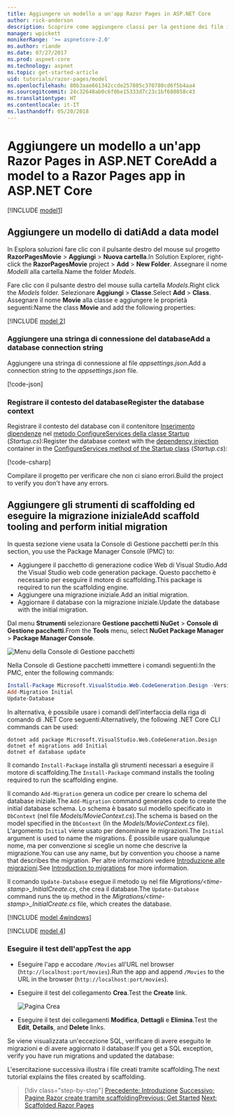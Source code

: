 ```yaml
---
title: Aggiungere un modello a un'app Razor Pages in ASP.NET Core
author: rick-anderson
description: Scoprire come aggiungere classi per la gestione dei film in un database tramite Entity Framework Core (EF Core).
manager: wpickett
monikerRange: '>= aspnetcore-2.0'
ms.author: riande
ms.date: 07/27/2017
ms.prod: aspnet-core
ms.technology: aspnet
ms.topic: get-started-article
uid: tutorials/razor-pages/model
ms.openlocfilehash: 80b3aae661342ccde257805c370780cd6f5b4aa4
ms.sourcegitcommit: 24c32648ab0c6f0be15333d7c23c1bf680858c43
ms.translationtype: HT
ms.contentlocale: it-IT
ms.lasthandoff: 05/20/2018
---
```

# <a name="add-a-model-to-a-razor-pages-app-in-aspnet-core"></a><span data-ttu-id="45168-103">Aggiungere un modello a un'app Razor Pages in ASP.NET Core</span><span class="sxs-lookup"><span data-stu-id="45168-103">Add a model to a Razor Pages app in ASP.NET Core</span></span>

[!INCLUDE [model1](../../includes/RP/model1.md)]

## <a name="add-a-data-model"></a><span data-ttu-id="45168-104">Aggiungere un modello di dati</span><span class="sxs-lookup"><span data-stu-id="45168-104">Add a data model</span></span>

<span data-ttu-id="45168-105">In Esplora soluzioni fare clic con il pulsante destro del mouse sul progetto **RazorPagesMovie** > **Aggiungi** > **Nuova cartella**.</span><span class="sxs-lookup"><span data-stu-id="45168-105">In Solution Explorer, right-click the **RazorPagesMovie** project > **Add** > **New Folder**.</span></span> <span data-ttu-id="45168-106">Assegnare il nome *Modelli* alla cartella.</span><span class="sxs-lookup"><span data-stu-id="45168-106">Name the folder *Models*.</span></span>

<span data-ttu-id="45168-107">Fare clic con il pulsante destro del mouse sulla cartella *Models*.</span><span class="sxs-lookup"><span data-stu-id="45168-107">Right click the *Models* folder.</span></span> <span data-ttu-id="45168-108">Selezionare **Aggiungi** > **Classe**.</span><span class="sxs-lookup"><span data-stu-id="45168-108">Select **Add** > **Class**.</span></span> <span data-ttu-id="45168-109">Assegnare il nome **Movie** alla classe e aggiungere le proprietà seguenti:</span><span class="sxs-lookup"><span data-stu-id="45168-109">Name the class **Movie** and add the following properties:</span></span>

[!INCLUDE [model 2](../../includes/RP/model2.md)]

<a name="cs"></a>
### <a name="add-a-database-connection-string"></a><span data-ttu-id="45168-110">Aggiungere una stringa di connessione del database</span><span class="sxs-lookup"><span data-stu-id="45168-110">Add a database connection string</span></span>

<span data-ttu-id="45168-111">Aggiungere una stringa di connessione al file *appsettings.json*.</span><span class="sxs-lookup"><span data-stu-id="45168-111">Add a connection string to the *appsettings.json* file.</span></span>

[!code-json[](../../tutorials/razor-pages/razor-pages-start/sample/RazorPagesMovie/appsettings.json?highlight=8-10)]

<a name="reg"></a>
###  <a name="register-the-database-context"></a><span data-ttu-id="45168-112">Registrare il contesto del database</span><span class="sxs-lookup"><span data-stu-id="45168-112">Register the database context</span></span>

<span data-ttu-id="45168-113">Registrare il contesto del database con il contenitore [Inserimento dipendenze](xref:fundamentals/dependency-injection) nel [ metodo ConfigureServices della classe Startup](xref:fundamentals/startup#the-startup-class) (*Startup.cs*):</span><span class="sxs-lookup"><span data-stu-id="45168-113">Register the database context with the [dependency injection](xref:fundamentals/dependency-injection) container in the [ConfigureServices method of the Startup class](xref:fundamentals/startup#the-startup-class) (*Startup.cs*):</span></span>

[!code-csharp[](../../tutorials/razor-pages/razor-pages-start/sample/RazorPagesMovie/Startup.cs?name=snippet_ConfigureServices&highlight=3-5,7-9)]

<span data-ttu-id="45168-114">Compilare il progetto per verificare che non ci siano errori.</span><span class="sxs-lookup"><span data-stu-id="45168-114">Build the project to verify you don't have any errors.</span></span>

<a name="pmc"></a>
## <a name="add-scaffold-tooling-and-perform-initial-migration"></a><span data-ttu-id="45168-115">Aggiungere gli strumenti di scaffolding ed eseguire la migrazione iniziale</span><span class="sxs-lookup"><span data-stu-id="45168-115">Add scaffold tooling and perform initial migration</span></span>

<span data-ttu-id="45168-116">In questa sezione viene usata la Console di Gestione pacchetti per:</span><span class="sxs-lookup"><span data-stu-id="45168-116">In this section, you use the Package Manager Console (PMC) to:</span></span>

* <span data-ttu-id="45168-117">Aggiungere il pacchetto di generazione codice Web di Visual Studio.</span><span class="sxs-lookup"><span data-stu-id="45168-117">Add the Visual Studio web code generation package.</span></span> <span data-ttu-id="45168-118">Questo pacchetto è necessario per eseguire il motore di scaffolding.</span><span class="sxs-lookup"><span data-stu-id="45168-118">This package is required to run the scaffolding engine.</span></span>
* <span data-ttu-id="45168-119">Aggiungere una migrazione iniziale.</span><span class="sxs-lookup"><span data-stu-id="45168-119">Add an initial migration.</span></span>
* <span data-ttu-id="45168-120">Aggiornare il database con la migrazione iniziale.</span><span class="sxs-lookup"><span data-stu-id="45168-120">Update the database with the initial migration.</span></span>

<span data-ttu-id="45168-121">Dal menu **Strumenti** selezionare **Gestione pacchetti NuGet** > **Console di Gestione pacchetti**.</span><span class="sxs-lookup"><span data-stu-id="45168-121">From the **Tools** menu, select **NuGet Package Manager** > **Package Manager Console**.</span></span>

  ![Menu della Console di Gestione pacchetti](../first-mvc-app/adding-model/_static/pmc.png)

<span data-ttu-id="45168-123">Nella Console di Gestione pacchetti immettere i comandi seguenti:</span><span class="sxs-lookup"><span data-stu-id="45168-123">In the PMC, enter the following commands:</span></span>

```powershell
Install-Package Microsoft.VisualStudio.Web.CodeGeneration.Design -Version 2.0.3
Add-Migration Initial
Update-Database
```

<span data-ttu-id="45168-124">In alternativa, è possibile usare i comandi dell'interfaccia della riga di comando di .NET Core seguenti:</span><span class="sxs-lookup"><span data-stu-id="45168-124">Alternatively, the following .NET Core CLI commands can be used:</span></span>

```console
dotnet add package Microsoft.VisualStudio.Web.CodeGeneration.Design
dotnet ef migrations add Initial
dotnet ef database update
```

<span data-ttu-id="45168-125">Il comando `Install-Package` installa gli strumenti necessari a eseguire il motore di scaffolding.</span><span class="sxs-lookup"><span data-stu-id="45168-125">The `Install-Package` command installs the tooling required to run the scaffolding engine.</span></span>

<span data-ttu-id="45168-126">Il comando `Add-Migration` genera un codice per creare lo schema del database iniziale.</span><span class="sxs-lookup"><span data-stu-id="45168-126">The `Add-Migration` command generates code to create the initial database schema.</span></span> <span data-ttu-id="45168-127">Lo schema è basato sul modello specificato in `DbContext` (nel file *Models/MovieContext.cs*).</span><span class="sxs-lookup"><span data-stu-id="45168-127">The schema is based on the model specified in the `DbContext` (In the *Models/MovieContext.cs* file).</span></span> <span data-ttu-id="45168-128">L'argomento `Initial` viene usato per denominare le migrazioni.</span><span class="sxs-lookup"><span data-stu-id="45168-128">The `Initial` argument is used to name the migrations.</span></span> <span data-ttu-id="45168-129">È possibile usare qualunque nome, ma per convenzione si sceglie un nome che descrive la migrazione.</span><span class="sxs-lookup"><span data-stu-id="45168-129">You can use any name, but by convention you choose a name that describes the migration.</span></span> <span data-ttu-id="45168-130">Per altre informazioni vedere [Introduzione alle migrazioni](xref:data/ef-mvc/migrations#introduction-to-migrations).</span><span class="sxs-lookup"><span data-stu-id="45168-130">See [Introduction to migrations](xref:data/ef-mvc/migrations#introduction-to-migrations) for more information.</span></span>

<span data-ttu-id="45168-131">Il comando `Update-Database` esegue il metodo `Up` nel file *Migrations/\<time-stamp>_InitialCreate.cs*, che crea il database.</span><span class="sxs-lookup"><span data-stu-id="45168-131">The `Update-Database` command runs the `Up` method in the *Migrations/\<time-stamp>_InitialCreate.cs* file, which creates the database.</span></span>

[!INCLUDE [model 4windows](../../includes/RP/model4Win.md)]

[!INCLUDE [model 4](../../includes/RP/model4tbl.md)]

<a name="test"></a>
### <a name="test-the-app"></a><span data-ttu-id="45168-132">Eseguire il test dell'app</span><span class="sxs-lookup"><span data-stu-id="45168-132">Test the app</span></span>

* <span data-ttu-id="45168-133">Eseguire l'app e accodare `/Movies` all'URL nel browser (`http://localhost:port/movies`).</span><span class="sxs-lookup"><span data-stu-id="45168-133">Run the app and append `/Movies` to the URL in the browser (`http://localhost:port/movies`).</span></span>
* <span data-ttu-id="45168-134">Eseguire il test del collegamento **Crea**.</span><span class="sxs-lookup"><span data-stu-id="45168-134">Test the **Create** link.</span></span>

  ![Pagina Crea](../../tutorials/razor-pages/model/_static/conan.png)

<a name="scaffold"></a>

* <span data-ttu-id="45168-136">Eseguire il test dei collegamenti **Modifica**, **Dettagli** e **Elimina**.</span><span class="sxs-lookup"><span data-stu-id="45168-136">Test the **Edit**, **Details**, and **Delete** links.</span></span>

<span data-ttu-id="45168-137">Se viene visualizzata un'eccezione SQL, verificare di avere eseguito le migrazioni e di avere aggiornato il database:</span><span class="sxs-lookup"><span data-stu-id="45168-137">If you get a SQL exception, verify you have run migrations and updated the database:</span></span>

<span data-ttu-id="45168-138">L'esercitazione successiva illustra i file creati tramite scaffolding.</span><span class="sxs-lookup"><span data-stu-id="45168-138">The next tutorial explains the files created by scaffolding.</span></span>

> [!div class="step-by-step"]
> <span data-ttu-id="45168-139">[Precedente: Introduzione](xref:tutorials/razor-pages/razor-pages-start)
> [Successivo: Pagine Razor create tramite scaffolding](xref:tutorials/razor-pages/page)</span><span class="sxs-lookup"><span data-stu-id="45168-139">[Previous: Get Started](xref:tutorials/razor-pages/razor-pages-start)
[Next: Scaffolded Razor Pages](xref:tutorials/razor-pages/page)</span></span>    
